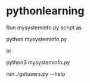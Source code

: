 # pythonlearning

Run mysysteminfo.py script as 

python mysysteminfo.py

or 

python3 mysysteminfo.py


run ./getusers.py --help  
